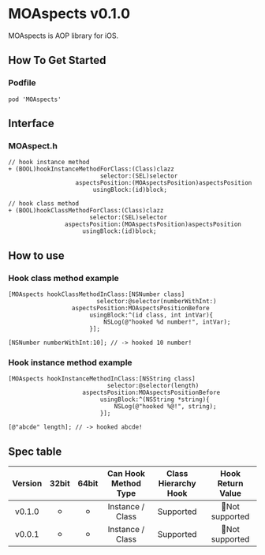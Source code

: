 # MOAspects v0.1.0

MOAspects is AOP library for iOS.

## How To Get Started

### Podfile

```
pod 'MOAspects'
```

## Interface

### MOAspect.h

```objc
// hook instance method 
+ (BOOL)hookInstanceMethodForClass:(Class)clazz
                          selector:(SEL)selector
                   aspectsPosition:(MOAspectsPosition)aspectsPosition
                        usingBlock:(id)block;

// hook class method
+ (BOOL)hookClassMethodForClass:(Class)clazz
                       selector:(SEL)selector
                aspectsPosition:(MOAspectsPosition)aspectsPosition
                     usingBlock:(id)block;
```

## How to use

### Hook class method example

```objc
[MOAspects hookClassMethodInClass:[NSNumber class]
                         selector:@selector(numberWithInt:)
                  aspectsPosition:MOAspectsPositionBefore
                       usingBlock:^(id class, int intVar){
                           NSLog(@"hooked %d number!", intVar);
                       }];
                          
[NSNumber numberWithInt:10]; // -> hooked 10 number!
```

### Hook instance method example

```objc
[MOAspects hookInstanceMethodInClass:[NSString class]
                            selector:@selector(length)
                     aspectsPosition:MOAspectsPositionBefore
                          usingBlock:^(NSString *string){
                              NSLog(@"hooked %@!", string);
                          }];
                       
[@"abcde" length]; // -> hooked abcde!
```

## Spec table

|**Version**|**32bit**|**64bit**|**Can Hook<br>Method Type**|**Class<br>Hierarchy Hook**|**Hook<br>Return Value**|
|:---:|:---:|:---:|:---:|:---:|:---:|
|v0.1.0| ⚪︎ | ⚪︎ | Instance / Class | Supported | Not supported |
|v0.0.1| ⚪︎ | ⚪︎ | Instance / Class | Supported | Not supported |
